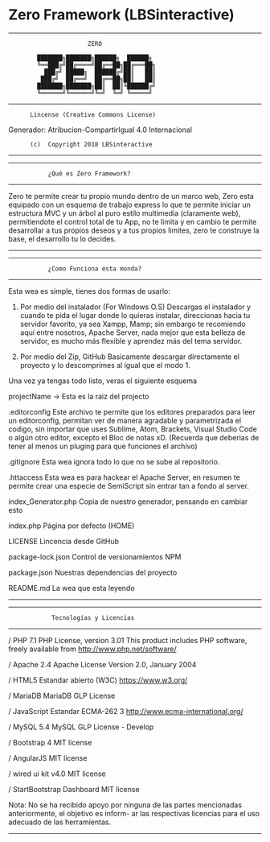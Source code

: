 # Zero Framework (LBSinteractive)

********************************************************
                          ZERO

            ███████╗███████╗██████╗  ██████╗
            ╚══███╔╝██╔════╝██╔══██╗██╔═══██╗
              ███╔╝ █████╗  ██████╔╝██║   ██║
             ███╔╝  ██╔══╝  ██╔══██╗██║   ██║
            ███████╗███████╗██║  ██║╚██████╔╝
            ╚══════╝╚══════╝╚═╝  ╚═╝ ╚═════╝

********************************************************
          Lincense (Creative Commons License)

Generador: Atribucion-CompartirIgual 4.0 Internacional

          (c)  Copyright 2018 LBSinteractive
********************************************************





********************************************************
               ¿Qué es Zero Framework?
********************************************************
Zero te permite crear tu propio mundo dentro de un marco
web, Zero esta equipado con un esquema de trabajo express
lo que te permite iniciar un estructura MVC y un árbol
al puro estilo multimedia (claramente web), permitiendote
el control total de tu App, no te limita y en cambio te
permite desarrollar a tus propios deseos y a tus propios
limites, zero te construye la base, el desarrollo tu lo
decides.
********************************************************




********************************************************
               ¿Como Funciona esta monda?
********************************************************
Esta wea es simple, tienes dos formas de usarlo:

1. Por medio del instalador (For Windows O.S)
Descargas el instalador y cuando te pida el lugar donde
lo quieras instalar, direccionas hacia tu servidor
favorito, ya sea Xampp, Mamp; sin embargo te recomiendo
aquí entre nosotros, Apache Server, nada mejor que esta
belleza de servidor, es mucho más flexible y aprendez
más del tema servidor.

2. Por medio del Zip, GitHub
Basicamente descargar directamente el proyecto y lo
descomprimes al igual que el modo 1.


Una vez ya tengas todo listo, veras el siguiente esquema

projectName -> Esta es la raiz del projecto

.editorconfig
Este archivo te permite que los editores preparados para
leer un editorconfig, permitan ver de manera agradable y
parametrizada el codigo, sin importar que uses Sublime,
Atom, Brackets, Visual Studio Code o algún otro editor,
excepto el Bloc de notas xD. (Recuerda que deberias de
tener al menos un pluging para que funciones el
archivo)


.gitignore
Esta wea ignora todo lo que no se sube al repositorio.


.httaccess
Esta wea es para hackear el Apache Server, en resumen
te permite crear una especie de SemiScript sin entrar
tan a fondo al server.


index_Generator.php
Copia de nuestro generador, pensando en cambiar esto


index.php
Página por defecto (HOME)


LICENSE
Lincencia desde GitHub


package-lock.json
Control de versionamientos NPM


package.json
Nuestras dependencias del proyecto


README.md
La wea que esta leyendo


********************************************************




*******************************************************
                Tecnologías y Licencias
********************************************************

/ PHP 7.1
PHP License, version 3.01
This product includes PHP software, freely available from
<http://www.php.net/software/>


/ Apache 2.4
Apache License
Version 2.0, January 2004


/ HTML5
Estandar abierto (W3C)
https://www.w3.org/


/ MariaDB
MariaDB GLP License


/ JavaScript
Estandar ECMA-262 3
http://www.ecma-international.org/


/ MySQL 5.4
MySQL GLP License - Develop


/ Bootstrap 4
MIT license


/ AngularJS
MIT license


/ wired ui kit v4.0
MIT license


/ StartBootstrap Dashboard
MIT license


Nota: No se ha recibido apoyo por ninguna de las partes
      mencionadas anteriormente, el objetivo es inform-
      ar las respectivas licencias para el uso adecuado
      de las herramientas.

*******************************************************
